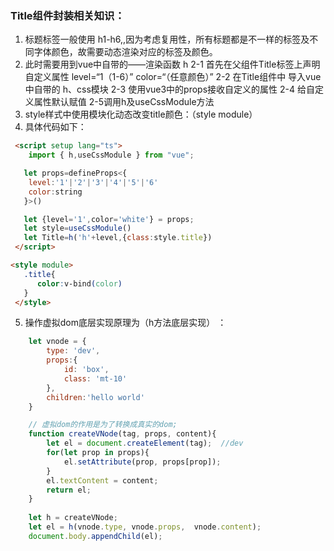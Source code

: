### **Title组件封装相关知识：**

1. 标题标签一般使用 h1-h6,,因为考虑复用性，所有标题都是不一样的标签及不同字体颜色，故需要动态渲染对应的标签及颜色。
2. 此时需要用到vue中自带的——渲染函数 h 
    2-1 首先在父组件Title标签上声明自定义属性 level=“1（1-6）”  color=“（任意颜色）”
    2-2  在Title组件中 导入vue中自带的 h、css模块
    2-3 使用vue3中的props接收自定义的属性
    2-4 给自定义属性默认赋值
    2-5调用h及useCssModule方法
3. style样式中使用模块化动态改变title颜色：（style module）
4. 具体代码如下：

```html
 <script setup lang="ts">
    import { h,useCssModule } from "vue";

   let props=defineProps<{
    level:'1'|'2'|'3'|'4'|'5'|'6'
    color:string
   }>()

   let {level='1',color='white'} = props;
   let style=useCssModule()
   let Title=h('h'+level,{class:style.title})
 </script>
```

```html
<style module>
   .title{
      color:v-bind(color)
   }
 </style>
```

5. 操作虚拟dom底层实现原理为（h方法底层实现） ：

```javascript
    let vnode = {
        type: 'dev',
        props:{
            id: 'box',
            class: 'mt-10'
        },
        children:'hello world'
    }

    // 虚拟dom的作用是为了转换成真实的dom;
    function createVNode(tag, props, content){
        let el = document.createElement(tag);  //dev
        for(let prop in props){
            el.setAttribute(prop, props[prop]);
        }
        el.textContent = content;
        return el;
    }
    
    let h = createVNode;
    let el = h(vnode.type, vnode.props,  vnode.content);
    document.body.appendChild(el);
```
